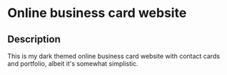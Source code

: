 # Online business card website

## Description

This is my dark themed online business card website with contact cards and portfolio, albeit it's somewhat simplistic.
